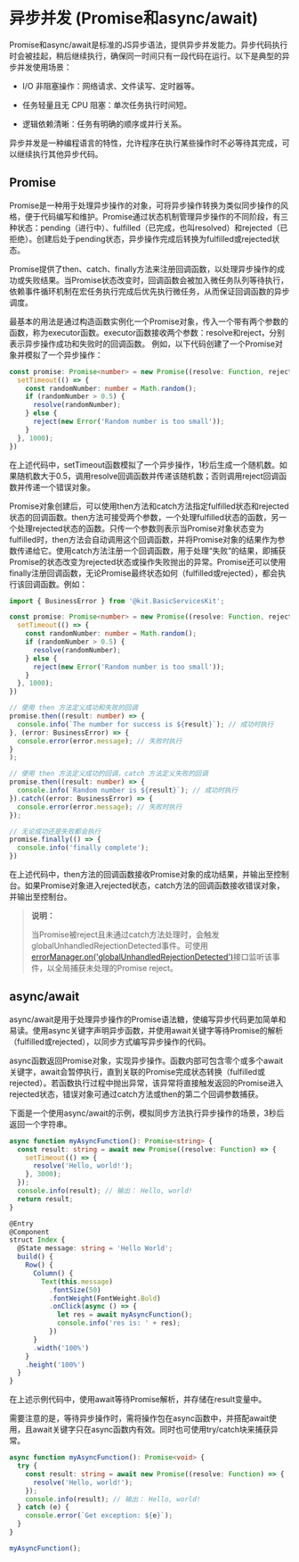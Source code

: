 # 异步并发 (Promise和async/await)


Promise和async/await是标准的JS异步语法，提供异步并发能力。异步代码执行时会被挂起，稍后继续执行，确保同一时间只有一段代码在运行。以下是典型的异步并发使用场景：

- I/O 非阻塞操作：网络请求、文件读写、定时器等。

- 任务轻量且无 CPU 阻塞：单次任务执行时间短。

- 逻辑依赖清晰：任务有明确的顺序或并行关系。

异步并发是一种编程语言的特性，允许程序在执行某些操作时不必等待其完成，可以继续执行其他异步代码。

## Promise

Promise是一种用于处理异步操作的对象，可将异步操作转换为类似同步操作的风格，便于代码编写和维护。Promise通过状态机制管理异步操作的不同阶段，有三种状态：pending（进行中）、fulfilled（已完成，也叫resolved）和rejected（已拒绝）。创建后处于pending状态，异步操作完成后转换为fulfilled或rejected状态。

Promise提供了then、catch、finally方法来注册回调函数，以处理异步操作的成功或失败结果。当Promise状态改变时，回调函数会被加入微任务队列等待执行，依赖事件循环机制在宏任务执行完成后优先执行微任务，从而保证回调函数的异步调度。

最基本的用法是通过构造函数实例化一个Promise对象，传入一个带有两个参数的函数，称为executor函数。executor函数接收两个参数：resolve和reject，分别表示异步操作成功和失败时的回调函数。
例如，以下代码创建了一个Promise对象并模拟了一个异步操作：

```ts
const promise: Promise<number> = new Promise((resolve: Function, reject: Function) => {
  setTimeout(() => {
    const randomNumber: number = Math.random();
    if (randomNumber > 0.5) {
      resolve(randomNumber);
    } else {
      reject(new Error('Random number is too small'));
    }
  }, 1000);
})
```
<!-- @[promise_async_operation](https://gitee.com/openharmony/applications_app_samples/blob/master/code/DocsSample/ArkTS/ArkTsConcurrent/AsyncConcurrencyOverview/entry/src/main/ets/pages/Index.ets) -->

在上述代码中，setTimeout函数模拟了一个异步操作，1秒后生成一个随机数。如果随机数大于0.5，调用resolve回调函数并传递该随机数；否则调用reject回调函数并传递一个错误对象。

Promise对象创建后，可以使用then方法和catch方法指定fulfilled状态和rejected状态的回调函数。then方法可接受两个参数，一个处理fulfilled状态的函数，另一个处理rejected状态的函数。只传一个参数则表示当Promise对象状态变为fulfilled时，then方法会自动调用这个回调函数，并将Promise对象的结果作为参数传递给它。使用catch方法注册一个回调函数，用于处理“失败”的结果，即捕获Promise的状态改变为rejected状态或操作失败抛出的异常。Promise还可以使用finally注册回调函数，无论Promise最终状态如何（fulfilled或rejected），都会执行该回调函数。例如：

```ts
import { BusinessError } from '@kit.BasicServicesKit';

const promise: Promise<number> = new Promise((resolve: Function, reject: Function) => {
  setTimeout(() => {
    const randomNumber: number = Math.random();
    if (randomNumber > 0.5) {
      resolve(randomNumber);
    } else {
      reject(new Error('Random number is too small'));
    }
  }, 1000);
})

// 使用 then 方法定义成功和失败的回调
promise.then((result: number) => {
  console.info(`The number for success is ${result}`); // 成功时执行
}, (error: BusinessError) => {
  console.error(error.message); // 失败时执行
}
);

// 使用 then 方法定义成功的回调，catch 方法定义失败的回调
promise.then((result: number) => {
  console.info(`Random number is ${result}`); // 成功时执行
}).catch((error: BusinessError) => {
  console.error(error.message); // 失败时执行
});

// 无论成功还是失败都会执行
promise.finally(() => {
  console.info('finally complete');
})
```
<!-- @[promise_then_catch_handling](https://gitee.com/openharmony/applications_app_samples/blob/master/code/DocsSample/ArkTS/ArkTsConcurrent/AsyncConcurrencyOverview/entry/src/main/ets/pages/Index.ets) -->

在上述代码中，then方法的回调函数接收Promise对象的成功结果，并输出至控制台。如果Promise对象进入rejected状态，catch方法的回调函数接收错误对象，并输出至控制台。

> **说明：**
>
> 当Promise被reject且未通过catch方法处理时，会触发globalUnhandledRejectionDetected事件。可使用[errorManager.on('globalUnhandledRejectionDetected')](../reference/apis-ability-kit/js-apis-app-ability-errorManager.md#errormanageronglobalunhandledrejectiondetected18)接口监听该事件，以全局捕获未处理的Promise reject。

## async/await

async/await是用于处理异步操作的Promise语法糖，使编写异步代码更加简单和易读。使用async关键字声明异步函数，并使用await关键字等待Promise的解析（fulfilled或rejected），以同步方式编写异步操作的代码。

async函数返回Promise对象，实现异步操作。函数内部可包含零个或多个await关键字，await会暂停执行，直到关联的Promise完成状态转换（fulfilled或rejected）。若函数执行过程中抛出异常，该异常将直接触发返回的Promise进入rejected状态，错误对象可通过catch方法或then的第二个回调参数捕获。

下面是一个使用async/await的示例，模拟同步方法执行异步操作的场景，3秒后返回一个字符串。

```ts
async function myAsyncFunction(): Promise<string> {
  const result: string = await new Promise((resolve: Function) => {
    setTimeout(() => {
      resolve('Hello, world!');
    }, 3000);
  });
  console.info(result); // 输出： Hello, world!
  return result;
}

@Entry
@Component
struct Index {
  @State message: string = 'Hello World';
  build() {
    Row() {
      Column() {
        Text(this.message)
          .fontSize(50)
          .fontWeight(FontWeight.Bold)
          .onClick(async () => {
            let res = await myAsyncFunction();
            console.info('res is: ' + res);
          })
      }
      .width('100%')
    }
    .height('100%')
  }
}
```
<!-- @[async_await_sync_operation](https://gitee.com/openharmony/applications_app_samples/blob/master/code/DocsSample/ArkTS/ArkTsConcurrent/AsyncConcurrencyOverview/entry/src/main/ets/pages/Index.ets) -->

在上述示例代码中，使用await等待Promise解析，并存储在result变量中。

需要注意的是，等待异步操作时，需将操作包在async函数中，并搭配await使用，且await关键字只在async函数内有效。同时也可使用try/catch块来捕获异常。

```ts
async function myAsyncFunction(): Promise<void> {
  try {
    const result: string = await new Promise((resolve: Function) => {
      resolve('Hello, world!');
    });
    console.info(result); // 输出： Hello, world!
  } catch (e) {
    console.error(`Get exception: ${e}`);
  }
}

myAsyncFunction();
```
<!-- @[async_operation_error_handling_with_try_catch](https://gitee.com/openharmony/applications_app_samples/blob/master/code/DocsSample/ArkTS/ArkTsConcurrent/AsyncConcurrencyOverview/entry/src/main/ets/pages/Index.ets) -->
